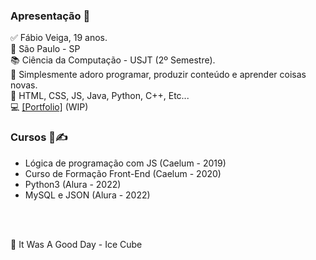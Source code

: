 ### Apresentação 👋

✅ Fábio Veiga, 19 anos. 
<br>
🔻 São Paulo - SP
<br>
📚 Ciência da Computação - USJT (2º Semestre).
<br>
📜 Simplesmente adoro programar, produzir conteúdo e aprender coisas novas.
<br>
🧠 HTML, CSS, JS, Java, Python, C++, Etc...
<br>
💻 <a href="https://fabiov37ga.github.io/">[Portfolio]</a> (WIP)

<h3> Cursos 📖✍ </h3>
<ul>
  <li>Lógica de programação com JS (Caelum - 2019)</li>
  <li>Curso de Formação Front-End (Caelum - 2020)</li>
  <li>Python3 (Alura - 2022)</li>
  <li>MySQL e JSON (Alura - 2022)</li>
</ul>

<br><br>

🎵 It Was A Good Day - Ice Cube





